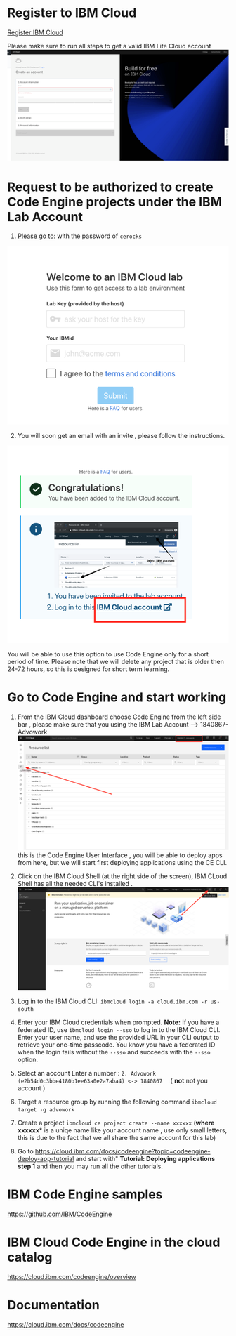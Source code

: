 
# Register to IBM Cloud 

[Register IBM Cloud](https://ibm.biz/Bdfv9E )

Please make sure to run all steps to get a valid IBM Lite Cloud account 
![](README_IMAGES/Register.png)

<!---   # Go to the Labs ---> 
<!---  First run the setup steps then go to Exercise 1 ---> 
<!---  [access to IBM OpenLabs for Code Engine]( https://developer.ibm.com/openlabs/fs2021-codeengine) --->
# Request to be authorized to create Code Engine projects under the IBM Lab Account  
1. [Please go to:](https://code-engine-workshop.mybluemix.net) with the password of `cerocks`
 
![](README_IMAGES/IBMCloudLab.png)


2. You will soon get an email with an invite , please follow the instructions.

![](README_IMAGES/LogIn.png)

You will be able to use this option  to use Code Engine only for a short period of time. Please note that we will delete  any project that is older then 24-72 hours, so this is designed for short term learning.

# Go to Code Engine and start working 
 
1. From the IBM Cloud dashboard choose Code Engine from the left side bar , please make sure that you using the IBM Lab Account --> 1840867- Advowork 
![](README_IMAGES/GoToCE.png)
this is the Code Engine User Interface , you will be able to deploy apps from here, but we will start first deploying applications using the CE CLI.
2. Click on the  IBM Cloud Shell (at the right side of the screen), IBM CLoud Shell has all the needed CLI's installed .
![](README_IMAGES/gotocli.png)
3. Log in to the IBM Cloud CLI: `ibmcloud login -a cloud.ibm.com -r us-south`
4. Enter your IBM Cloud credentials when prompted.
  **Note:** If you have a federated ID, use `ibmcloud login --sso` to log in to the IBM Cloud CLI. Enter your user name, and use the provided URL in your CLI output to retrieve your one-time passcode. You know you have a federated ID when the login fails without the `--sso` and succeeds with the `--sso` option.
  
3. Select an account Enter a number : `2. Advowork (e2b54d0c3bbe4180b1ee63a0e2a7aba4) <-> 1840867  `  ( **not** not you  account )   
4. Target a resource group by running the following command `ibmcloud target -g advowork`
5. Create a project `ibmcloud ce project create --name xxxxxx` (**where xxxxxx*** is a uniqe name like your account name , use only small letters, this is due to the fact that we all share the same account for this lab)  
6. Go to https://cloud.ibm.com/docs/codeengine?topic=codeengine-deploy-app-tutorial and start with" **Tutorial: Deploying applications step 1** and then you may run all the other tutorials.




# IBM Code Engine samples 
https://github.com/IBM/CodeEngine

# IBM Cloud Code Engine in the cloud catalog 
https://cloud.ibm.com/codeengine/overview

# Documentation 
https://cloud.ibm.com/docs/codeengine


